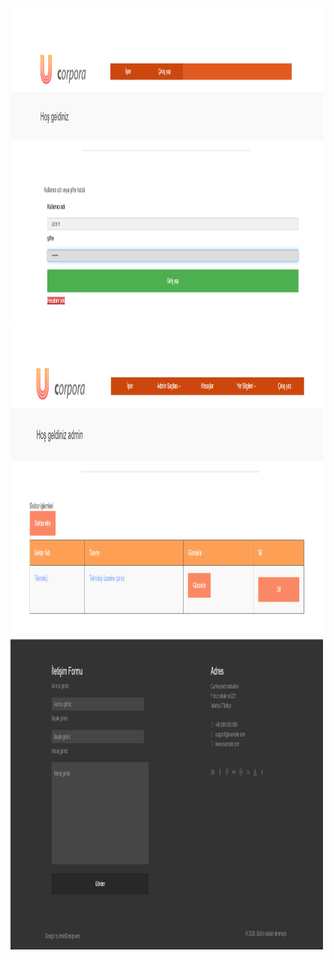 
<img    src="https://github.com/mertakkara/KariyerApp/blob/main/1.png" width="500" height="500">
<img    src="https://github.com/mertakkara/KariyerApp/blob/main/2.png" width="500" height="500">
<img    src="https://github.com/mertakkara/KariyerApp/blob/main/3.png" width="500" height="500">
